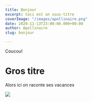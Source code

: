 ```yaml
---
title: Bonjour
excerpt: Ceci est un sous-titre
coverImage: "/images/apollinaire.png"
date: 2020-11-13T23:00:00.000+00:00
author: Apollinaire
slug: bonjour

---
```

Coucou!

# Gros titre

Alors ici on raconte ses vacances

![](/images/apollinaire.png)
